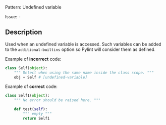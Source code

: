 Pattern: Undefined variable

Issue: -

## Description

Used when an undefined variable is accessed. Such variables can be added to the `additional-builtins` option so Pylint will consider them as defined.


Example of **incorrect** code:

```python
class Self(object):
    """ Detect when using the same name inside the class scope. """
    obj = Self # [undefined-variable]
```

Example of **correct** code:

```python
class Self1(object):
    """ No error should be raised here. """

    def test(self):
        """ empty """
        return Self1
```

